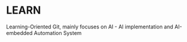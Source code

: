 # LEARN
Learning-Oriented Git, mainly focuses on AI - AI implementation and AI-embedded Automation System
